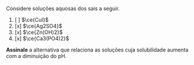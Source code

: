 Considere soluções aquosas dos sais a seguir.

1. [ ] $\ce{CuI}$
2. [x] $\ce{Ag2SO4}$
3. [x] $\ce{Zn(OH)2}$
4. [x] $\ce{Ca3(PO4)2}$

**Assinale** a alternativa que relaciona as soluções cuja solubilidade aumenta com a diminuição do pH.
